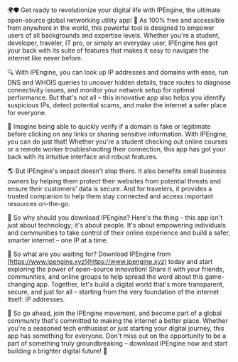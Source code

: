 🌍🛡️ Get ready to revolutionize your digital life with IPEngine, the ultimate open-source global networking utility app! 🚀 As 100% free and accessible from anywhere in the world, this powerful tool is designed to empower users of all backgrounds and expertise levels. Whether you're a student, developer, traveler, IT pro, or simply an everyday user, IPEngine has got your back with its suite of features that makes it easy to navigate the internet like never before.

🔍 With IPEngine, you can look up IP addresses and domains with ease, run DNS and WHOIS queries to uncover hidden details, trace routes to diagnose connectivity issues, and monitor your network setup for optimal performance. But that's not all – this innovative app also helps you identify suspicious IPs, detect potential scams, and make the internet a safer place for everyone.

📡 Imagine being able to quickly verify if a domain is fake or legitimate before clicking on any links or sharing sensitive information. With IPEngine, you can do just that! Whether you're a student checking out online courses or a remote worker troubleshooting their connection, this app has got your back with its intuitive interface and robust features.

🌎 But IPEngine's impact doesn't stop there. It also benefits small business owners by helping them protect their websites from potential threats and ensure their customers' data is secure. And for travelers, it provides a trusted companion to help them stay connected and access important resources on-the-go.

💪 So why should you download IPEngine? Here's the thing – this app isn't just about technology; it's about people. It's about empowering individuals and communities to take control of their online experience and build a safer, smarter internet – one IP at a time.

🚀 So what are you waiting for? Download IPEngine from [https://www.ipengine.xyz](https://www.ipengine.xyz) today and start exploring the power of open-source innovation! Share it with your friends, communities, and online groups to help spread the word about this game-changing app. Together, let's build a digital world that's more transparent, secure, and just for all – starting from the very foundation of the internet itself: IP addresses.

🌟 So go ahead, join the IPEngine movement, and become part of a global community that's committed to making the internet a better place. Whether you're a seasoned tech enthusiast or just starting your digital journey, this app has something for everyone. Don't miss out on the opportunity to be a part of something truly groundbreaking – download IPEngine now and start building a brighter digital future! 🚀